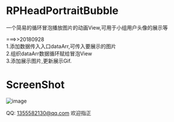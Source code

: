 # RPHeadPortraitBubble

一个简易的循环冒泡播放图片的动画View,可用于小组用户头像的展示等

===>>20180928  
1.添加数据传入入口dataArr,可传入要展示的图片  
2.组织dataArr数据循环赋给冒泡View  
3.添加展示图片,更新展示Gif.

# ScreenShot
![image](https://github.com/RollingPin/RPHeadPortraitBubble/blob/master/RPHeadPortraitBubble/RPHeadPortraitBubble/gif_RPHeadPortraitBubble_new.gif)


QQ: 1355582130@qq.com 欢迎指正
